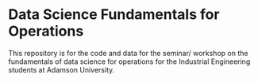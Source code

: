 # Data Science Fundamentals for Operations
This repository is for the code and data for the seminar/ workshop on the fundamentals of data science for operations for the Industrial Engineering students at Adamson University.
